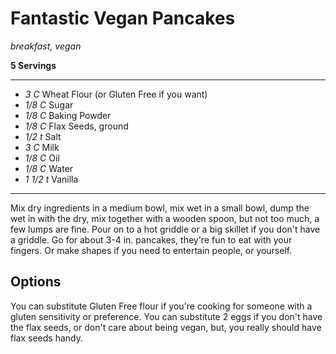 # Fantastic Vegan Pancakes

*breakfast, vegan*

**5 Servings**

---

- *3 C* Wheat Flour (or Gluten Free if you want)
- *1/8 C* Sugar
- *1/8 C* Baking Powder
- *1/8 C* Flax Seeds, ground
- *1/2 t* Salt
- *3 C* Milk
- *1/8 C* Oil
- *1/8 C* Water
- *1 1/2 t* Vanilla

---

Mix dry ingredients in a medium bowl, mix wet in a small bowl, dump the wet in
with the dry, mix together with a wooden spoon, but not too much, a few lumps
are fine. Pour on to a hot griddle or a big skillet if you don't have a griddle.
Go for about 3-4 in. pancakes, they're fun to eat with your fingers. Or make
shapes if you need to entertain people, or yourself.

## Options

You can substitute Gluten Free flour if you're cooking for someone with a gluten
sensitivity or preference. You can substitute 2 eggs if you don't have the flax
seeds, or don't care about being vegan, but, you really should have flax seeds 
handy.

